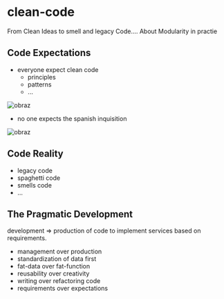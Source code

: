 # clean-code

From Clean Ideas to smell and legacy Code.... About Modularity in practie

## Code Expectations

+ everyone expect clean code
  + principles
  + patterns
  + ...
    
![obraz](https://github.com/tom-sapletta-com/clean-code/assets/5669657/96c736d2-a189-4894-9a1a-cfdf79232bfd)

  
+ no one expects the spanish inquisition
  
![obraz](https://github.com/tom-sapletta-com/clean-code/assets/5669657/a821aa30-4f5a-4a9e-b0ff-b10ec911f670)



## Code Reality

+ legacy code
+ spaghetti code
+ smells code
+ ...



## The Pragmatic Development

development => production of code to implement services based on requirements.


+ management over production
+ standardization of data first
+ fat-data over fat-function
+ reusability over creativity
+ writing over refactoring code
+ requirements over expectations



